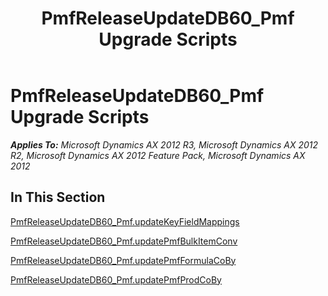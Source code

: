 ﻿---
title: PmfReleaseUpdateDB60_Pmf Upgrade Scripts
TOCTitle: PmfReleaseUpdateDB60_Pmf Upgrade Scripts
ms:assetid: f3b2808f-0d8e-48d7-b6ff-a05594b3a26d
ms:mtpsurl: https://msdn.microsoft.com/en-us/library/JJ737518(v=AX.60)
ms:contentKeyID: 49712212
ms.date: 05/18/2015
mtps_version: v=AX.60
---

# PmfReleaseUpdateDB60\_Pmf Upgrade Scripts 


_**Applies To:** Microsoft Dynamics AX 2012 R3, Microsoft Dynamics AX 2012 R2, Microsoft Dynamics AX 2012 Feature Pack, Microsoft Dynamics AX 2012_

## In This Section

[PmfReleaseUpdateDB60\_Pmf.updateKeyFieldMappings](pmfreleaseupdatedb60-pmf-updatekeyfieldmappings.md)

[PmfReleaseUpdateDB60\_Pmf.updatePmfBulkItemConv](pmfreleaseupdatedb60-pmf-updatepmfbulkitemconv.md)

[PmfReleaseUpdateDB60\_Pmf.updatePmfFormulaCoBy](pmfreleaseupdatedb60-pmf-updatepmfformulacoby.md)

[PmfReleaseUpdateDB60\_Pmf.updatePmfProdCoBy](pmfreleaseupdatedb60-pmf-updatepmfprodcoby.md)

  


